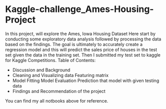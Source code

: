 # Kaggle-challenge_Ames-Housing-Project
In this project, will explore the Ames, Iowa Housing Dataset Here start by conducting some exploratory data analysis followed by processing the data based on the findings.
The goal is ultimately to accurately create a regression model and this will predict the sales price of houses in the test set given the data in the training set. Then I submitted my test set to kaggle for Kaggle Competitions. 
Table of Contents:
* Discussion and Background 
* Cleaning and Visualizing data Featuring matrix
* Model Fitting Model Evaluation Prediction that model with given testing data 
* Findings and Recommendation of the project

You can find my all notbooks above for reference.
